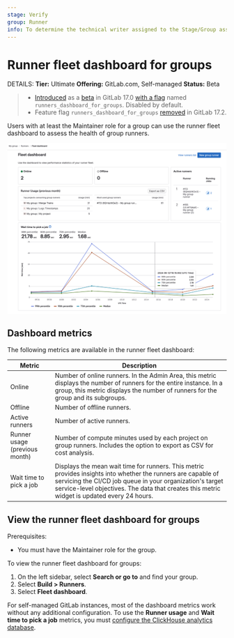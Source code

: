 ```yaml
---
stage: Verify
group: Runner
info: To determine the technical writer assigned to the Stage/Group associated with this page, see https://handbook.gitlab.com/handbook/product/ux/technical-writing/#assignments
---
```


# Runner fleet dashboard for groups

DETAILS:
**Tier:** Ultimate
**Offering:** GitLab.com, Self-managed
**Status:** Beta

> - [Introduced](https://gitlab.com/gitlab-org/gitlab/-/merge_requests/151640) as a [beta](../../policy/experiment-beta-support.md#beta) in GitLab 17.0 [with a flag](../../administration/feature_flags.md) named `runners_dashboard_for_groups`. Disabled by default.
> - Feature flag `runners_dashboard_for_groups` [removed](https://gitlab.com/gitlab-org/gitlab/-/issues/459052) in GitLab 17.2.

Users with at least the Maintainer role for a group can use the runner fleet dashboard to assess the health of group runners.

![Runner fleet dashboard for groups](img/runner_fleet_dashboard_groups.png)

## Dashboard metrics

The following metrics are available in the runner fleet dashboard:

| Metric                        | Description |
|-------------------------------|-------------|
| Online                        | Number of online runners. In the Admin Area, this metric displays the number of runners for the entire instance. In a group, this metric displays the number of runners for the group and its subgroups. |
| Offline                       | Number of offline runners. |
| Active runners                | Number of active runners. |
| Runner usage (previous month) | Number of compute minutes used by each project on group runners. Includes the option to export as CSV for cost analysis. |
| Wait time to pick a job       | Displays the mean wait time for runners. This metric provides insights into whether the runners are capable of servicing the CI/CD job queue in your organization's target service-level objectives. The data that creates this metric widget is updated every 24 hours. |

## View the runner fleet dashboard for groups

Prerequisites:

- You must have the Maintainer role for the group.

To view the runner fleet dashboard for groups:

1. On the left sidebar, select **Search or go to** and find your group.
1. Select **Build > Runners**.
1. Select **Fleet dashboard**.

For self-managed GitLab instances, most of the dashboard metrics work without any additional configuration.
To use the **Runner usage** and **Wait time to pick a job** metrics,
you must [configure the ClickHouse analytics database](runner_fleet_dashboard.md#enable-more-ci-analytics-features-with-clickhouse).
